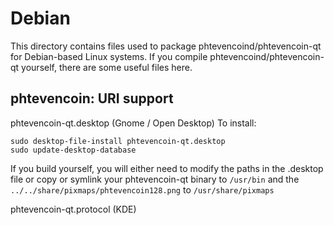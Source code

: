 
Debian
====================
This directory contains files used to package phtevencoind/phtevencoin-qt
for Debian-based Linux systems. If you compile phtevencoind/phtevencoin-qt yourself, there are some useful files here.

## phtevencoin: URI support ##


phtevencoin-qt.desktop  (Gnome / Open Desktop)
To install:

	sudo desktop-file-install phtevencoin-qt.desktop
	sudo update-desktop-database

If you build yourself, you will either need to modify the paths in
the .desktop file or copy or symlink your phtevencoin-qt binary to `/usr/bin`
and the `../../share/pixmaps/phtevencoin128.png` to `/usr/share/pixmaps`

phtevencoin-qt.protocol (KDE)

